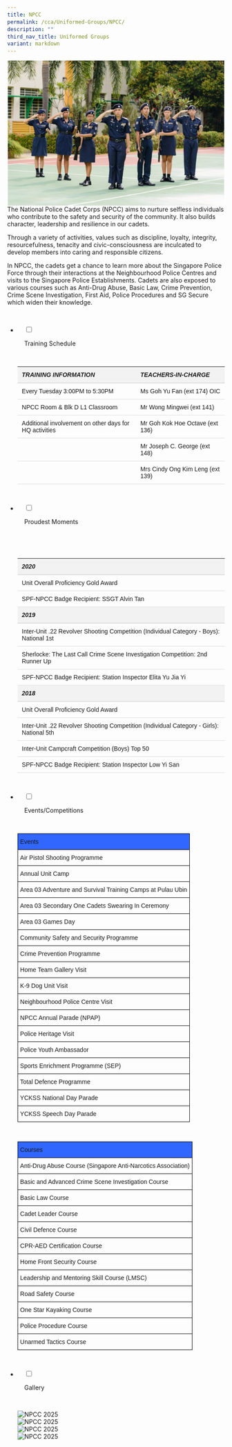 ```yaml
---
title: NPCC
permalink: /cca/Uniformed-Groups/NPCC/
description: ""
third_nav_title: Uniformed Groups
variant: markdown
---
```

![](/images/Our%20Curriculum/Non%20Academic%20Programmes/CoCurricular%20Activities/Uniformed%20Groups/NPCC/N1.jpg)
The National Police Cadet Corps (NPCC) aims to nurture selfless individuals who contribute to the safety and security of the community. It also builds character, leadership and resilience in our cadets.

Through a variety of activities, values such as discipline, loyalty, integrity, resourcefulness, tenacity and civic-consciousness are inculcated to develop members into caring and responsible citizens.

In NPCC, the cadets get a chance to learn more about the Singapore Police Force through their interactions at the Neighbourhood Police Centres and visits to the Singapore Police Establishments. Cadets are also exposed to various courses such as Anti-Drug Abuse, Basic Law, Crime Prevention, Crime Scene Investigation, First Aid, Police Procedures and SG Secure which widen their knowledge.


<ul class="jekyllcodex_accordion">

&nbsp;&nbsp;<li>

&nbsp;&nbsp;&nbsp;&nbsp;<input type="checkbox" id="accordion1">

&nbsp;&nbsp;&nbsp;&nbsp;<label for="accordion1">Training&nbsp;Schedule</label>

&nbsp;&nbsp;&nbsp;&nbsp;<div>

<table style="width: 100%; border-collapse: collapse; font-family: Arial, sans-serif;"> <thead> <tr> <th style="background-color: #f2f2f2; padding: 10px; text-align: left; border-bottom: 2px solid #ddd;"> <h5 style="margin: 0;">TRAINING INFORMATION</h5> </th> <th style="background-color: #f2f2f2; padding: 10px; text-align: left; border-bottom: 2px solid #ddd;"> <h5 style="margin: 0;">TEACHERS-IN-CHARGE</h5> </th> </tr> </thead> <tbody> <tr> <td style="padding: 10px; border-bottom: 1px solid #ddd; max-width: 300px; word-wrap: break-word;">Every Tuesday 3:00PM to 5:30PM</td> <td style="padding: 10px; border-bottom: 1px solid #ddd; max-width: 300px; word-wrap: break-word;">Ms Goh Yu Fan (ext 174) OIC</td> </tr> <tr> <td style="padding: 10px; border-bottom: 1px solid #ddd; max-width: 300px; word-wrap: break-word;">NPCC Room &amp; Blk D L1 Classroom</td> <td style="padding: 10px; border-bottom: 1px solid #ddd; max-width: 300px; word-wrap: break-word;">Mr Wong Mingwei (ext 141)</td> </tr> <tr> <td style="padding: 10px; border-bottom: 1px solid #ddd; max-width: 300px; word-wrap: break-word;">Additional involvement on other days for HQ activities</td> <td style="padding: 10px; border-bottom: 1px solid #ddd; max-width: 300px; word-wrap: break-word;">Mr Goh Kok Hoe Octave (ext 136)</td> </tr> <tr> <td style="padding: 10px; border-bottom: 1px solid #ddd; max-width: 300px; word-wrap: break-word;"></td> <td style="padding: 10px; border-bottom: 1px solid #ddd; max-width: 300px; word-wrap: break-word;">Mr Joseph C. George (ext 148)</td> </tr> <tr> <td style="padding: 10px; border-bottom: 1px solid #ddd; max-width: 300px; word-wrap: break-word;"></td> <td style="padding: 10px; border-bottom: 1px solid #ddd; max-width: 300px; word-wrap: break-word;">Mrs Cindy Ong Kim Leng (ext 139)</td> </tr> </tbody> </table>
&nbsp;&nbsp;&nbsp;&nbsp;</div>

</li>
	<li>

&nbsp;&nbsp;&nbsp;&nbsp;<input type="checkbox" id="accordion2">

&nbsp;&nbsp;&nbsp;&nbsp;<label for="accordion2">Proudest&nbsp;Moments</label>

&nbsp;&nbsp;&nbsp;&nbsp;<div>

&nbsp;&nbsp;&nbsp;&nbsp;&nbsp;&nbsp;    <table style="width: 100%; border-collapse: collapse; font-family: Arial, sans-serif;"> <thead> <tr> <th style="background-color: #f2f2f2; padding: 10px; text-align: left; border-bottom: 2px solid #ddd;"> <h5 style="margin: 0;">2020</h5> </th> </tr> </thead> <tbody> <tr> <td style="padding: 10px; border-bottom: 1px solid #ddd; max-width: 600px; word-wrap: break-word;">Unit Overall Proficiency Gold Award</td> </tr> <tr> <td style="padding: 10px; border-bottom: 1px solid #ddd; max-width: 600px; word-wrap: break-word;">SPF-NPCC Badge Recipient: SSGT Alvin Tan</td> </tr> <tr> <th style="background-color: #f2f2f2; padding: 10px; text-align: left; border-bottom: 2px solid #ddd;"> <h5 style="margin: 0;">2019</h5> </th> </tr> <tr> <td style="padding: 10px; border-bottom: 1px solid #ddd; max-width: 600px; word-wrap: break-word;">Inter-Unit .22 Revolver Shooting Competition (Individual Category - Boys): National 1st</td> </tr> <tr> <td style="padding: 10px; border-bottom: 1px solid #ddd; max-width: 600px; word-wrap: break-word;">Sherlocke: The Last Call Crime Scene Investigation Competition: 2nd Runner Up</td> </tr> <tr> <td style="padding: 10px; border-bottom: 1px solid #ddd; max-width: 600px; word-wrap: break-word;">SPF-NPCC Badge Recipient: Station Inspector Elita Yu Jia Yi</td> </tr> <tr> <th style="background-color: #f2f2f2; padding: 10px; text-align: left; border-bottom: 2px solid #ddd;"> <h5 style="margin: 0;">2018</h5> </th> </tr> <tr> <td style="padding: 10px; border-bottom: 1px solid #ddd; max-width: 600px; word-wrap: break-word;">Unit Overall Proficiency Gold Award</td> </tr> <tr> <td style="padding: 10px; border-bottom: 1px solid #ddd; max-width: 600px; word-wrap: break-word;">Inter-Unit .22 Revolver Shooting Competition (Individual Category - Girls): National 5th</td> </tr> <tr> <td style="padding: 10px; border-bottom: 1px solid #ddd; max-width: 600px; word-wrap: break-word;">Inter-Unit Campcraft Competition (Boys) Top 50</td> </tr> <tr> <td style="padding: 10px; border-bottom: 1px solid #ddd; max-width: 600px; word-wrap: break-word;">SPF-NPCC Badge Recipient: Station Inspector Low Yi San</td> </tr> </tbody> </table>
&nbsp;&nbsp;&nbsp;&nbsp;</div>

</li>
	
<li>

&nbsp;&nbsp;&nbsp;&nbsp;<input type="checkbox" id="accordion3">

&nbsp;&nbsp;&nbsp;&nbsp;<label for="accordion3">Events/Competitions</label>

&nbsp;&nbsp;&nbsp;&nbsp;<div>

<p> <style type="text/css">
.tg  {border-collapse:collapse;border-spacing:0;}
.tg td{border-color:black;border-style:solid;border-width:1px;font-family:Arial, sans-serif;font-size:14px;
  overflow:hidden;padding:10px 5px;word-break:normal;}
.tg th{border-color:black;border-style:solid;border-width:1px;font-family:Arial, sans-serif;font-size:14px;
  font-weight:normal;overflow:hidden;padding:10px 5px;word-break:normal;}
.tg .tg-o79m{background-color:#3166ff;text-align:left;vertical-align:top}
.tg .tg-0lax{text-align:left;vertical-align:top}
</style>
<table class="tg">
<thead>
  <tr>
    <th class="tg-o79m">Events</th>
  </tr>
</thead>
<tbody>
  <tr>
    <td class="tg-0lax">Air Pistol Shooting Programme</td>
  </tr>
  <tr>
    <td class="tg-0lax">Annual Unit Camp</td>
  </tr>
  <tr>
    <td class="tg-0lax">Area 03 Adventure and Survival Training Camps at Pulau Ubin</td>
  </tr>
  <tr>
    <td class="tg-0lax">Area 03 Secondary One Cadets Swearing In Ceremony</td>
  </tr>
  <tr>
    <td class="tg-0lax">Area 03 Games Day</td>
  </tr>
  <tr>
    <td class="tg-0lax">Community Safety and Security Programme</td>
  </tr>
  <tr>
    <td class="tg-0lax">Crime Prevention Programme</td>
  </tr>
  <tr>
    <td class="tg-0lax">Home Team Gallery Visit</td>
  </tr>
  <tr>
    <td class="tg-0lax">K-9 Dog Unit Visit</td>
  </tr>
  <tr>
    <td class="tg-0lax">Neighbourhood Police Centre Visit</td>
  </tr>
  <tr>
    <td class="tg-0lax">NPCC Annual Parade (NPAP)</td>
  </tr>
  <tr>
    <td class="tg-0lax">Police Heritage Visit</td>
  </tr>
  <tr>
    <td class="tg-0lax">Police Youth Ambassador</td>
  </tr>
  <tr>
    <td class="tg-0lax">Sports Enrichment Programme (SEP)</td>
  </tr>
  <tr>
    <td class="tg-0lax">Total Defence Programme</td>
  </tr>
  <tr>
    <td class="tg-0lax">YCKSS National Day Parade</td>
  </tr>
  <tr>
    <td class="tg-0lax">YCKSS Speech Day Parade</td>
  </tr>
</tbody>
</table><br>
			<style type="text/css">
.tg  {border-collapse:collapse;border-spacing:0;}
.tg td{border-color:black;border-style:solid;border-width:1px;font-family:Arial, sans-serif;font-size:14px;
  overflow:hidden;padding:10px 5px;word-break:normal;}
.tg th{border-color:black;border-style:solid;border-width:1px;font-family:Arial, sans-serif;font-size:14px;
  font-weight:normal;overflow:hidden;padding:10px 5px;word-break:normal;}
.tg .tg-o79m{background-color:#3166ff;text-align:left;vertical-align:top}
.tg .tg-0lax{text-align:left;vertical-align:top}
</style>
<table class="tg">
<thead>
  <tr>
    <th class="tg-o79m">Courses</th>
  </tr>
</thead>
<tbody>
  <tr>
    <td class="tg-0lax">Anti-Drug Abuse Course (Singapore Anti-Narcotics Association)</td>
  </tr>
  <tr>
    <td class="tg-0lax">Basic and Advanced Crime Scene Investigation Course</td>
  </tr>
  <tr>
    <td class="tg-0lax">Basic Law Course</td>
  </tr>
  <tr>
    <td class="tg-0lax">Cadet Leader Course</td>
  </tr>
  <tr>
    <td class="tg-0lax">Civil Defence Course</td>
  </tr>
  <tr>
    <td class="tg-0lax">CPR-AED Certification Course</td>
  </tr>
  <tr>
    <td class="tg-0lax">Home Front Security Course</td>
  </tr>
  <tr>
    <td class="tg-0lax">Leadership and Mentoring Skill Course (LMSC)</td>
  </tr>
  <tr>
    <td class="tg-0lax">Road Safety Course</td>
  </tr>
  <tr>
    <td class="tg-0lax">One Star Kayaking Course</td>
  </tr>
  <tr>
    <td class="tg-0lax">Police Procedure Course</td>
  </tr>
  <tr>
    <td class="tg-0lax">Unarmed Tactics Course</td>
  </tr>
</tbody>
</table>
			</p>

&nbsp;&nbsp;&nbsp;&nbsp;</div>

</li>
	
<li>

&nbsp;&nbsp;&nbsp;&nbsp;<input type="checkbox" id="accordion4">

&nbsp;&nbsp;&nbsp;&nbsp;<label for="accordion4">Gallery</label>

&nbsp;&nbsp;&nbsp;&nbsp;<div>



<img alt="NPCC 2025" src="https://staging-lite.d3o5f2eggdqz6.amplifyapp.com/images/Our%20Curriculum/Non%20Academic%20Programmes/CoCurricular%20Activities/Uniformed%20Groups/NPCC/NPCC2025Slide1.png">

<img alt="NPCC 2025" src="https://staging-lite.d3o5f2eggdqz6.amplifyapp.com/images/Our%20Curriculum/Non%20Academic%20Programmes/CoCurricular%20Activities/Uniformed%20Groups/NPCC/NPCC2025Slide2.png">

<img alt="NPCC 2025" src="https://staging-lite.d3o5f2eggdqz6.amplifyapp.com/images/Our%20Curriculum/Non%20Academic%20Programmes/CoCurricular%20Activities/Uniformed%20Groups/NPCC/NPCC2025Slide3.png">

<img alt="NPCC 2025" src="https://staging-lite.d3o5f2eggdqz6.amplifyapp.com/images/Our%20Curriculum/Non%20Academic%20Programmes/CoCurricular%20Activities/Uniformed%20Groups/NPCC/NPCC2025Slide4.png">

<div class="slideshow">

<div style="background-image: url('https://staging-lite.d3o5f2eggdqz6.amplifyapp.com/images/Our%20Curriculum/Non%20Academic%20Programmes/CoCurricular%20Activities/Uniformed%20Groups/NPCC/NPCC2025Slide1.png')" class="slideshow-image"></div>

<div style="background-image: url('https://staging-lite.d3o5f2eggdqz6.amplifyapp.com/images/Our%20Curriculum/Non%20Academic%20Programmes/CoCurricular%20Activities/Uniformed%20Groups/NPCC/NPCC2025Slide2.png')" class="slideshow-image"></div>

<div style="background-image: url('https://staging-lite.d3o5f2eggdqz6.amplifyapp.com/images/Our%20Curriculum/Non%20Academic%20Programmes/CoCurricular%20Activities/Uniformed%20Groups/NPCC/NPCC2025Slide3.png')" class="slideshow-image"></div>

<div style="background-image: url('https://staging-lite.d3o5f2eggdqz6.amplifyapp.com/images/Our%20Curriculum/Non%20Academic%20Programmes/CoCurricular%20Activities/Uniformed%20Groups/NPCC/NPCC2025Slide4.png')" class="slideshow-image"></div>

</div>

  

<style>

@charset "UTF-8";

canvas,
img,
picture,
svg,
video {
    display: block;
    max-width: 100%
}

button,
input,
select,
textarea {
    font: inherit
}

h1,
h2,
h3,
h4,
h5,
h6,
p {
    overflow-wrap: break-word
}

#__next,
#root {
    isolation: isolate
}
	

</style></div>

</li>
	
	

	
</ul>